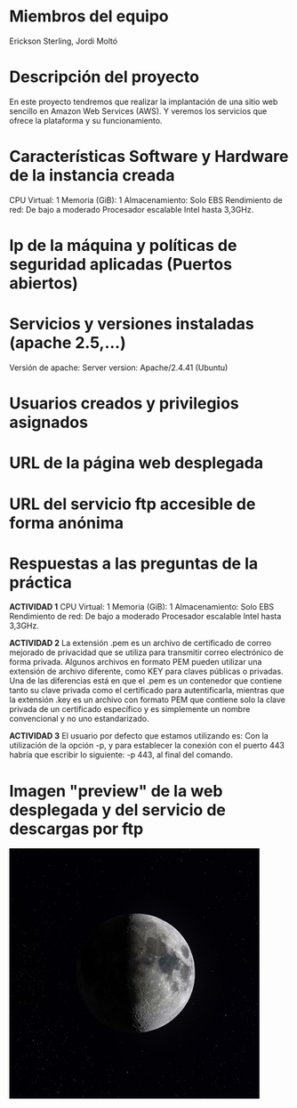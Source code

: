 # Miembros del equipo
Erickson Sterling, Jordi Moltó

# Descripción del proyecto
En este proyecto tendremos que realizar la implantación de una sitio web sencillo en Amazon Web Services (AWS). Y veremos los servicios que ofrece la plataforma y su funcionamiento.

# Características Software y Hardware de la instancia creada
CPU Virtual: 1
Memoria (GiB): 1
Almacenamiento: Solo EBS
Rendimiento de red: De bajo a moderado
Procesador escalable Intel hasta 3,3GHz.

# Ip de la máquina y políticas de seguridad aplicadas (Puertos abiertos)

# Servicios y versiones instaladas (apache 2.5,...)
Versión de apache: Server version: Apache/2.4.41 (Ubuntu)

# Usuarios creados y privilegios asignados

# URL de la página web desplegada

# URL del servicio ftp accesible de forma anónima

# Respuestas a las preguntas de la práctica
**ACTIVIDAD 1**
CPU Virtual: 1
Memoria (GiB): 1
Almacenamiento: Solo EBS
Rendimiento de red: De bajo a moderado
Procesador escalable Intel hasta 3,3GHz.

**ACTIVIDAD 2**
La extensión .pem es un archivo de certificado de correo mejorado de privacidad que se utiliza para transmitir correo electrónico de forma privada. Algunos archivos en formato PEM pueden utilizar una extensión de archivo diferente, como KEY para claves públicas o privadas.
Una de las diferencias está en que el .pem es un contenedor que contiene tanto su clave privada como el certificado para autentificarla, mientras que la extensión .key es un archivo con formato PEM que contiene solo la clave privada de un certificado específico y es simplemente un nombre convencional y no uno estandarizado.

**ACTIVIDAD 3**
El usuario por defecto que estamos utilizando es: 
Con la utilización de la opción -p, y para establecer la conexión con el puerto 443 habría que escribir lo siguiente: -p 443, al final del comando.

# Imagen "preview" de la web desplegada y del servicio de descargas por ftp
![](/imagen.jpg)
